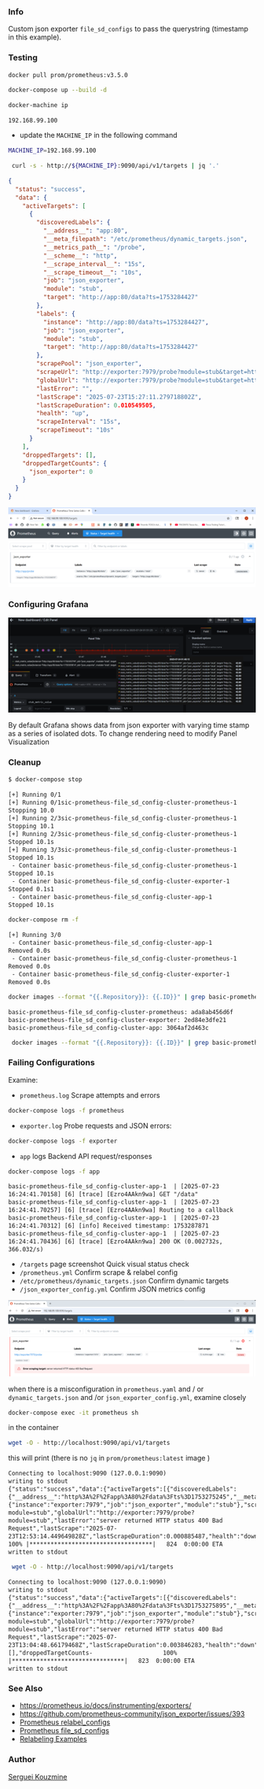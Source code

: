 ### Info

Custom json exporter `file_sd_configs` to pass the querystring (timestamp in this example).

### Testing
```sh
docker pull prom/prometheus:v3.5.0
```
```sh
docker-compose up --build -d
```
```sh
docker-machine ip
```

```text
192.168.99.100
```
* update the `MACHINE_IP` in the following command
```sh
MACHINE_IP=192.168.99.100
```
```sh
 curl -s - http://${MACHINE_IP}:9090/api/v1/targets | jq '.'
```
```json
{
  "status": "success",
  "data": {
    "activeTargets": [
      {
        "discoveredLabels": {
          "__address__": "app:80",
          "__meta_filepath": "/etc/prometheus/dynamic_targets.json",
          "__metrics_path__": "/probe",
          "__scheme__": "http",
          "__scrape_interval__": "15s",
          "__scrape_timeout__": "10s",
          "job": "json_exporter",
          "module": "stub",
          "target": "http://app:80/data?ts=1753284427"
        },
        "labels": {
          "instance": "http://app:80/data?ts=1753284427",
          "job": "json_exporter",
          "module": "stub",
          "target": "http://app:80/data?ts=1753284427"
        },
        "scrapePool": "json_exporter",
        "scrapeUrl": "http://exporter:7979/probe?module=stub&target=http%3A%2F%2Fapp%3A80%2Fdata%3Fts%3D1753284427",
        "globalUrl": "http://exporter:7979/probe?module=stub&target=http%3A%2F%2Fapp%3A80%2Fdata%3Fts%3D1753284427",
        "lastError": "",
        "lastScrape": "2025-07-23T15:27:11.279718802Z",
        "lastScrapeDuration": 0.010549505,
        "health": "up",
        "scrapeInterval": "15s",
        "scrapeTimeout": "10s"
      }
    ],
    "droppedTargets": [],
    "droppedTargetCounts": {
      "json_exporter": 0
    }
  }
}
```


![working](https://github.com/sergueik/springboot_study/blob/master/basic-prometheus-file_sd_config-cluster/screenshots/prometeus-working.png)

### Configuring Grafana

![grafana](https://github.com/sergueik/springboot_study/blob/master/basic-prometheus-file_sd_config-cluster/screenshots/grafana.png)

By default Grafana shows data from json exporter with varying time stamp as a series of isolated dots.
To change rendering need to modify Panel Visualization  

### Cleanup
```sh
$ docker-compose stop
```
```text
[+] Running 0/1
[+] Running 0/1sic-prometheus-file_sd_config-cluster-prometheus-1  Stopping 10.0
[+] Running 2/3sic-prometheus-file_sd_config-cluster-prometheus-1  Stopping 10.1
[+] Running 2/3sic-prometheus-file_sd_config-cluster-prometheus-1  Stopped 10.1s
[+] Running 3/3sic-prometheus-file_sd_config-cluster-prometheus-1  Stopped 10.1s
 - Container basic-prometheus-file_sd_config-cluster-prometheus-1  Stopped 10.1s
 - Container basic-prometheus-file_sd_config-cluster-exporter-1    Stopped 0.1s1
 - Container basic-prometheus-file_sd_config-cluster-app-1         Stopped 10.1s
```

```sh
docker-compose rm -f
```
```text
[+] Running 3/0
 - Container basic-prometheus-file_sd_config-cluster-app-1         Removed 0.0s
 - Container basic-prometheus-file_sd_config-cluster-prometheus-1  Removed 0.0s
 - Container basic-prometheus-file_sd_config-cluster-exporter-1    Removed 0.0s
```
```sh
docker images --format "{{.Repository}}: {{.ID}}" | grep basic-prometheus-file_sd_config-cluster
```
```text
basic-prometheus-file_sd_config-cluster-prometheus: ada8ab456d6f
basic-prometheus-file_sd_config-cluster-exporter: 2ed84e3dfe21
basic-prometheus-file_sd_config-cluster-app: 3064af2d463c
```
```sh
 docker images --format "{{.Repository}}: {{.ID}}" | grep basic-prometheus-file_sd_config-cluster |awk '{print $2}' | xargs -IX  docker image rm X
```
### Failing  Configurations
Examine:

* `prometheus.log`	Scrape attempts and errors
```sh
docker-compose logs -f prometheus
```
* `exporter.log`	Probe requests and JSON errors:
```sh
docker-compose logs -f exporter
```
* `app` logs	Backend API request/responses
```sh
docker-compose logs -f app
```
```text
basic-prometheus-file_sd_config-cluster-app-1  | [2025-07-23 16:24:41.70158] [6] [trace] [Ezro4AAkn9wa] GET "/data"
basic-prometheus-file_sd_config-cluster-app-1  | [2025-07-23 16:24:41.70257] [6] [trace] [Ezro4AAkn9wa] Routing to a callback
basic-prometheus-file_sd_config-cluster-app-1  | [2025-07-23 16:24:41.70312] [6] [info] Received timestamp: 1753287871
basic-prometheus-file_sd_config-cluster-app-1  | [2025-07-23 16:24:41.70436] [6] [trace] [Ezro4AAkn9wa] 200 OK (0.002732s, 366.032/s)

```
* `/targets` page screenshot	Quick visual status check
* `/prometheus.yml`	Confirm scrape & relabel config
* `/etc/prometheus/dynamic_targets.json`	Confirm dynamic targets
* `/json_exporter_config.yml`	Confirm JSON metrics config

![not working](https://github.com/sergueik/springboot_study/blob/master/basic-prometheus-file_sd_config-cluster/screenshots/prometeus-broken.png)

when there is a misconfiguration in `prometheus.yaml` and / or `dynamic_targets.json` and /or `json_exporter_config.yml`, examine closely

```sh
docker-compose exec -it prometheus sh
```
in the container
```sh
wget -O - http://localhost:9090/api/v1/targets
```
this will print (there is no `jq` in `prom/prometheus:latest` image )
```text
Connecting to localhost:9090 (127.0.0.1:9090)
writing to stdout
{"status":"success","data":{"activeTargets":[{"discoveredLabels":{"__address__":"http%3A%2F%2Fapp%3A80%2Fdata%3Fts%3D1753275245","__meta_filepath":"/etc/prometheus/dynamic_targets.json","__metrics_path__":"/probe","__param_module":"stub","__scheme__":"http","__scrape_interval__":"1m","__scrape_timeout__":"10s","job":"json_exporter","module":"stub"},"labels":{"instance":"exporter:7979","job":"json_exporter","module":"stub"},"scrapePool":"json_exporter","scrapeUrl":"http://exporter:7979/probe?module=stub","globalUrl":"http://exporter:7979/probe?module=stub","lastError":"server returned HTTP status 400 Bad Request","lastScrape":"2025-07-23T12:53:14.449649828Z","lastScrapeDuration":0.000885487,"health":"down","scrapeInterval":"1m","scrapeTim-                    100% |***********************************|   824  0:00:00 ETA
written to stdout
```
```sh
 wget -O - http://localhost:9090/api/v1/targets
```
```text
Connecting to localhost:9090 (127.0.0.1:9090)
writing to stdout
{"status":"success","data":{"activeTargets":[{"discoveredLabels":{"__address__":"http%3A%2F%2Fapp%3A80%2Fdata%3Fts%3D1753275895","__meta_filepath":"/etc/prometheus/dynamic_targets.json","__metrics_path__":"/probe","__param_module":"stub","__scheme__":"http","__scrape_interval__":"1m","__scrape_timeout__":"10s","job":"json_exporter","module":"stub"},"labels":{"instance":"exporter:7979","job":"json_exporter","module":"stub"},"scrapePool":"json_exporter","scrapeUrl":"http://exporter:7979/probe?module=stub","globalUrl":"http://exporter:7979/probe?module=stub","lastError":"server returned HTTP status 400 Bad Request","lastScrape":"2025-07-23T13:04:48.66179468Z","lastScrapeDuration":0.003846283,"health":"down","scrapeInterval":"1m","scrapeTimeout":"10s"}],"droppedTargets":[],"droppedTargetCounts-                    100% |********************************|   823  0:00:00 ETA
written to stdout

```

### See Also
   * https://prometheus.io/docs/instrumenting/exporters/
   * https://github.com/prometheus-community/json_exporter/issues/393
   * [Prometheus relabel_configs](https://prometheus.io/docs/prometheus/latest/configuration/configuration/#relabel_config)
   * [Prometheus file_sd_configs](https://prometheus.io/docs/prometheus/latest/configuration/configuration/#file_sd_config)
   * [Relabeling Examples](https://prometheus.io/docs/prometheus/latest/configuration/relabeling/)


### Author
[Serguei Kouzmine](kouzmine_serguei@yahoo.com)
